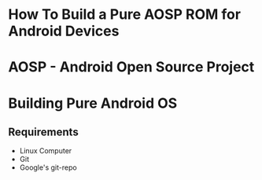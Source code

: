 # How To Build a Pure AOSP ROM for Android Devices
# AOSP - Android Open Source Project

# Building Pure Android OS

## Requirements
- Linux Computer
- Git
- Google's git-repo
